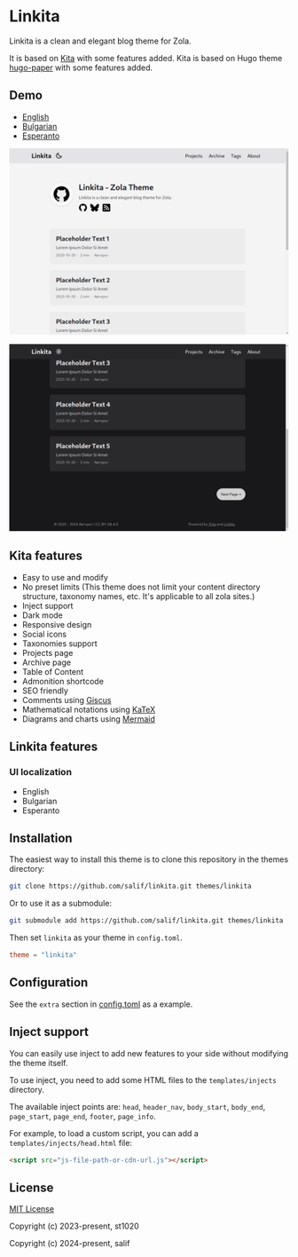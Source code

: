 # Linkita

Linkita is a clean and elegant blog theme for Zola.

It is based on [Kita](https://github.com/st1020/kita) with some features added.
Kita is based on Hugo theme [hugo-paper](https://github.com/nanxiaobei/hugo-paper) with some features added.

## Demo

- [English](https://salif.github.io/linkita/en/)
- [Bulgarian](https://salif.github.io/linkita/)
- [Esperanto](https://salif.github.io/linkita/eo/)

![Screenshot](https://raw.githubusercontent.com/salif/linkita/linkita/screenshot.png)

![Screenshot - Dark mode](https://raw.githubusercontent.com/salif/linkita/linkita/screenshot.dark.png)

## Kita features

- Easy to use and modify
- No preset limits (This theme does not limit your content directory structure, taxonomy names, etc. It's applicable to all zola sites.)
- Inject support
- Dark mode
- Responsive design
- Social icons
- Taxonomies support
- Projects page
- Archive page
- Table of Content
- Admonition shortcode
- SEO friendly
- Comments using [Giscus](https://giscus.app/)
- Mathematical notations using [KaTeX](https://katex.org/)
- Diagrams and charts using [Mermaid](https://mermaid.js.org/)

## Linkita features

### UI localization

- English
- Bulgarian
- Esperanto

## Installation

The easiest way to install this theme is to clone this repository in the themes directory:

```sh
git clone https://github.com/salif/linkita.git themes/linkita
```

Or to use it as a submodule:

```sh
git submodule add https://github.com/salif/linkita.git themes/linkita
```

Then set `linkita` as your theme in `config.toml`.

```toml
theme = "linkita"
```

## Configuration

See the `extra` section in [config.toml](https://github.com/salif/linkita/blob/linkita/config.toml) as a example.

## Inject support

You can easily use inject to add new features to your side without modifying the theme itself.

To use inject, you need to add some HTML files to the `templates/injects` directory.

The available inject points are: `head`, `header_nav`, `body_start`, `body_end`, `page_start`, `page_end`, `footer`, `page_info`.

For example, to load a custom script, you can add a `templates/injects/head.html` file:

```html
<script src="js-file-path-or-cdn-url.js"></script>
```

## License

[MIT License](https://github.com/salif/linkita/blob/linkita/LICENSE)

Copyright (c) 2023-present, st1020

Copyright (c) 2024-present, salif
